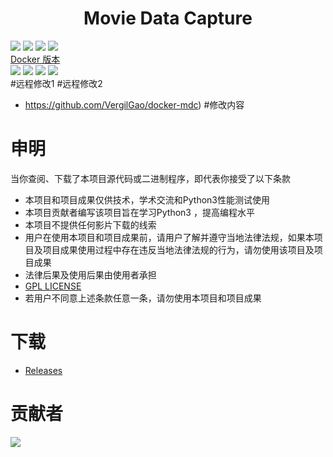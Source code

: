 <h1 align="center">Movie Data Capture</h1>

![](https://img.shields.io/badge/build-passing-brightgreen.svg?style=flat)
![](https://img.shields.io/github/license/yoshiko2/Movie_data_capture.svg?style=flat)
![](https://img.shields.io/github/release/yoshiko2/Movie_data_capture.svg?style=flat)
![](https://img.shields.io/badge/Python-3.9-yellow.svg?style=flat&logo=python)<br>
[Docker 版本](https://github.com/vergilgao/docker-mdc)  
![](https://img.shields.io/badge/build-passing-brightgreen.svg?style=flat)
![](https://img.shields.io/github/license/VergilGao/docker-mdc.svg?style=flat)
![](https://img.shields.io/github/release/VergilGao/docker-mdc.svg?style=flat)
![](https://img.shields.io/badge/Python-3.9-yellow.svg?style=flat&logo=python)<br>
#远程修改1
#远程修改2
* https://github.com/VergilGao/docker-mdc)
#修改内容
# 申明
当你查阅、下载了本项目源代码或二进制程序，即代表你接受了以下条款
* 本项目和项目成果仅供技术，学术交流和Python3性能测试使用
* 本项目贡献者编写该项目旨在学习Python3 ，提高编程水平
* 本项目不提供任何影片下载的线索
* 用户在使用本项目和项目成果前，请用户了解并遵守当地法律法规，如果本项目及项目成果使用过程中存在违反当地法律法规的行为，请勿使用该项目及项目成果
* 法律后果及使用后果由使用者承担
* [GPL LICENSE](https://github.com/yoshiko2/Movie_Data_Capture/blob/master/LICENSE)
* 若用户不同意上述条款任意一条，请勿使用本项目和项目成果

# 下载
* [Releases](https://github.com/yoshiko2/Movie_Data_Capture/releases/latest)

# 贡献者
[![](https://opencollective.com/movie_data_capture/contributors.svg?width=890)](https://github.com/yoshiko2/movie_data_Capture/graphs/contributors)

